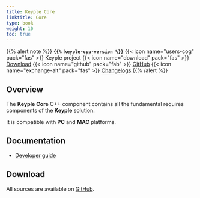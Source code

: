 ```yaml
---
title: Keyple Core
linktitle: Core
type: book
weight: 10
toc: true
---
```


{{% alert note %}}
**`{{% keyple-cpp-version %}}`**
<span class="component-metadata">{{< icon name="users-cog" pack="fas" >}} Keyple project</span>
<span class="component-metadata">{{< icon name="download" pack="fas" >}} [Download](#download)</span>
<span class="component-metadata">{{< icon name="github" pack="fab" >}} [GitHub](https://github.com/eclipse/keyple-cpp/tree/master/component/keyple-core)</span>
<span class="component-metadata">{{< icon name="exchange-alt" pack="fas" >}} [Changelogs](https://github.com/eclipse/keyple-cpp/releases/)</span>
{{% /alert %}}

## Overview

The **Keyple Core** C++ component contains all the fundamental requires components of the **Keyple** solution.

It is compatible with **PC** and **MAC** platforms.

## Documentation

<ul>
    <li><a href="../../../learn/developer-guide/standalone-application">Developer guide</a></li>
</ul>

## Download

All sources are available on [GitHub](https://github.com/eclipse/keyple-cpp/).